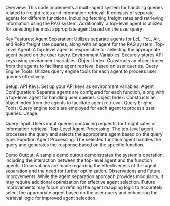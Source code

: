 Overview:
This code implements a multi-agent system for handling queries related to freight rates and information retrieval. 
It consists of separate agents for different functions, including fetching freight rates and retrieving information using the RAG system. 
Additionally, a top-level agent is utilized for selecting the most appropriate agent based on the user query.

Key Features:
Agent Separation: Utilizes separate agents for LcL, FcL, Air, and RoRo freight rate queries, along with an agent for the RAG system.
Top-Level Agent: A top-level agent is responsible for selecting the appropriate agent based on the user query.
Environment Variables: Securely stores API keys using environment variables.
Object Index: Constructs an object index from the agents to facilitate agent retrieval based on user queries.
Query Engine Tools: Utilizes query engine tools for each agent to process user queries effectively.

Setup:
API Keys: Set up your API keys as environment variables.
Agent Configuration: Separate agents are configured for each function, along with a top-level agent for handling user queries.
Object Index: Constructs an object index from the agents to facilitate agent retrieval.
Query Engine Tools: Query engine tools are employed for each agent to process user queries.
Usage:

Query Input: Users input queries containing requests for freight rates or information retrieval.
Top-Level Agent Processing: The top-level agent processes the query and selects the appropriate agent based on the query type.
Function Agent Processing: The selected function agent handles the query and generates the response based on the specific function.

Demo Output:
A sample demo output demonstrates the system's operation, including the interaction between the top-level agent and the function agents.
Observations are made regarding the effectiveness of the agent separation and the need for further optimization.
Observations and Future Improvements:
While the agent separation approach provides modularity, it may require additional optimization for effective agent selection.
Future improvements may focus on refining the agent mapping logic to accurately select the appropriate agent based on the user query and enhancing the retrieval logic for improved agent selection.
